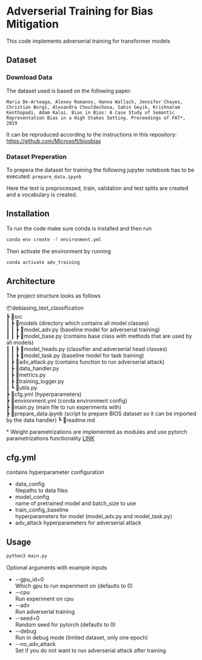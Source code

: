 # Adverserial Training for Bias Mitigation

This code implements adverserial training for transformer models

## Dataset

### Download Data

The dataset used is based on the following paper:

```
Maria De-Arteaga, Alexey Romanov, Hanna Wallach, Jennifer Chayes, Christian Borgs, Alexandra Chouldechova, Sahin Geyik, Krishnaram Kenthapadi, Adam Kalai. Bias in Bios: A Case Study of Semantic Representation Bias in a High Stakes Setting. Proceedings of FAT*, 2019
```

It can be reproduced according to the instructions in this repository: https://github.com/Microsoft/biosbias

### Dataset Preperation

To prepera the dataset for training the following jupyter notebook has to be executed: `prepare_data.ipynb`

Here the text is preprocessed, train, validation and test splits are created and a vocabulary is created.

## Installation

To run the code make sure conda is installed and then run

```bash
conda env create -f environment.yml
```

Then activate the environment by running

```bash
conda activate adv_training
```

## Architecture

The project structure looks as follows

📦debiasing_text_classification \
 ┣ 📂src \
 ┃ ┣ 📂models (directory which contains all model classes)\
 ┃ ┃ ┣ 📜model_adv.py (baseline model for adverserial training) \
 ┃ ┃ ┣ 📜model_base.py (contains base class with methods that are used by all models) \
 ┃ ┃ ┣ 📜model_heads.py (classifier and adverserial head classes) \
 ┃ ┃ ┣ 📜model_task.py (baseline model for task training) \
 ┃ ┣ 📜adv_attack.py (contains function to run adverserial attack) \
 ┃ ┣ 📜data_handler.py \
 ┃ ┣ 📜metrics.py \
 ┃ ┣ 📜training_logger.py \
 ┃ ┗ 📜utils.py \
 ┣ 📜cfg.yml (hyperparameters)\
 ┣ 📜environment.yml (conda environment config)\
 ┣ 📜main.py (main file to run experiments with)\
 ┣ 📜prepare_data.ipynb (script to prepare BIOS dataset so it can be imported by the data handler) 
 ┗ 📜readme.md

\* Weight parametrizations are implemented as modules and use pytorch parametrizations functionality [LINK](https://pytorch.org/tutorials/intermediate/parametrizations.html)

## cfg.yml

contains hyperparameter configuration

* data_config \
filepaths to data files
* model_config \
name of pretrained model and batch_size to use
* train_config_baseline \
hyperparameters for model (model_adv.py and model_task.py)
* adv_attack
hyperparameters for adverserial attack

## Usage

```bash
python3 main.py
```

Optional arguments with example inputs

* --gpu_id=0 \
Which gpu to run experiment on (defaults to 0)
* --cpu \
Run experiment on cpu
* --adv \
Run adverserial training
* --seed=0 \
Random seed for pytorch (defaults to 0)
* --debug \
Run in debug mode (limited dataset, only one epoch)
* --no_adv_attack \
Set if you do not want to run adverserial attack after training